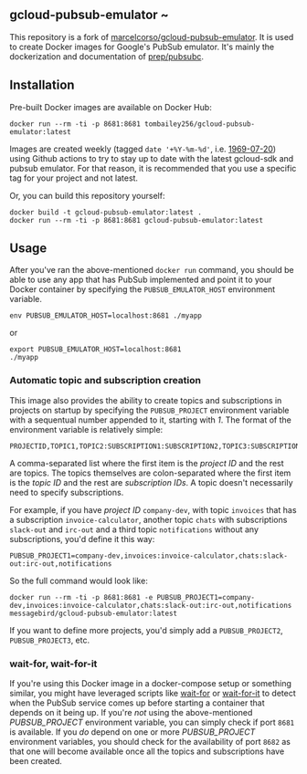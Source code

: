 gcloud-pubsub-emulator ~ 
----------------------
This repository is a fork of [marcelcorso/gcloud-pubsub-emulator](https://github.com/marcelcorso/gcloud-pubsub-emulator). It is used to create Docker images for Google's PubSub emulator. It's mainly the dockerization and documentation of [prep/pubsubc](https://github.com/prep/pubsubc).

Installation
------------
Pre-built Docker images are available on Docker Hub:

```
docker run --rm -ti -p 8681:8681 tombailey256/gcloud-pubsub-emulator:latest
```

Images are created weekly (tagged ```date '+%Y-%m-%d'```, i.e. [1969-07-20](https://www.nasa.gov/mission_pages/apollo/apollo11.html)) using Github actions to try to stay up to date with the latest gcloud-sdk and pubsub emulator. For that reason, it is recommended that you use a specific tag for your project and not latest.

Or, you can build this repository yourself:

```
docker build -t gcloud-pubsub-emulator:latest .
docker run --rm -ti -p 8681:8681 gcloud-pubsub-emulator:latest
```

Usage
-----
After you've ran the above-mentioned `docker run` command, you should be able to use any app that has PubSub implemented and point it to your Docker container by specifying the `PUBSUB_EMULATOR_HOST` environment variable.

```
env PUBSUB_EMULATOR_HOST=localhost:8681 ./myapp
```

or

```
export PUBSUB_EMULATOR_HOST=localhost:8681
./myapp
```

### Automatic topic and subscription creation
This image also provides the ability to create topics and subscriptions in projects on startup by specifying the `PUBSUB_PROJECT` environment variable with a sequentual number appended to it, starting with _1_. The format of the environment variable is relatively simple:

```
PROJECTID,TOPIC1,TOPIC2:SUBSCRIPTION1:SUBSCRIPTION2,TOPIC3:SUBSCRIPTION3
```

A comma-separated list where the first item is the _project ID_ and the rest are topics. The topics themselves are colon-separated where the first item is the _topic ID_ and the rest are _subscription IDs_. A topic doesn't necessarily need to specify subscriptions.

For example, if you have _project ID_ `company-dev`, with topic `invoices` that has a subscription `invoice-calculator`, another topic `chats` with subscriptions `slack-out` and `irc-out` and a third topic `notifications` without any subscriptions, you'd define it this way:

```
PUBSUB_PROJECT1=company-dev,invoices:invoice-calculator,chats:slack-out:irc-out,notifications
```

So the full command would look like:

```
docker run --rm -ti -p 8681:8681 -e PUBSUB_PROJECT1=company-dev,invoices:invoice-calculator,chats:slack-out:irc-out,notifications messagebird/gcloud-pubsub-emulator:latest
```

If you want to define more projects, you'd simply add a `PUBSUB_PROJECT2`, `PUBSUB_PROJECT3`, etc.

### wait-for, wait-for-it
If you're using this Docker image in a docker-compose setup or something similar, you might have leveraged scripts like [wait-for](https://github.com/eficode/wait-for) or [wait-for-it](https://github.com/vishnubob/wait-for-it) to detect when the PubSub service comes up before starting a container that depends on it being up. If you're _not_ using the above-mentioned _PUBSUB_PROJECT_ environment variable, you can simply check if port `8681` is available. If you _do_ depend on one or more _PUBSUB_PROJECT_ environment variables, you should check for the availability of port `8682` as that one will become available once all the topics and subscriptions have been created.

